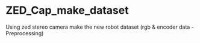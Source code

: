 # ZED_Cap_make_dataset
Using zed stereo camera make the new robot dataset (rgb &amp; encoder data - Preprocessing)
